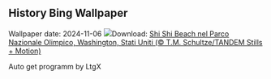 ## History Bing Wallpaper
Wallpaper date: 2024-11-06
![](https://www.bing.com/th?id=OHR.ShiShiBeach_IT-IT3649802386_UHD.jpg&w=1000)Download: [Shi Shi Beach nel Parco Nazionale Olimpico, Washington, Stati Uniti (© T.M. Schultze/TANDEM Stills + Motion)](https://www.bing.com/th?id=OHR.ShiShiBeach_IT-IT3649802386_UHD.jpg)

Auto get programm by LtgX
